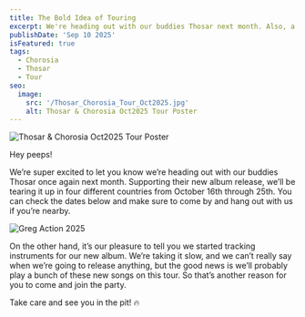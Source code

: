 ```yaml
---
title: The Bold Idea of Touring
excerpt: We're heading out with our buddies Thosar next month. Also, a quick update from the studio.
publishDate: 'Sep 10 2025'
isFeatured: true
tags:
  - Chorosia
  - Thosar
  - Tour
seo:
  image:
    src: '/Thosar_Chorosia_Tour_Oct2025.jpg'
    alt: Thosar & Chorosia Oct2025 Tour Poster
---
```


![Thosar & Chorosia Oct2025 Tour Poster](/Thosar_Chorosia_Tour_Oct2025.jpg)

Hey peeps!

We’re super excited to let you know we’re heading out with our buddies Thosar once again next month. Supporting their new album release, we’ll be tearing it up in four different countries from October 16th through 25th. You can check the dates below and make sure to come by and hang out with us if you’re nearby.

<img src="/Greg_Action_2025.png" alt="Greg Action 2025"/>

On the other hand, it’s our pleasure to tell you we started tracking instruments for our new album. We’re taking it slow, and we can’t really say when we’re going to release anything, but the good news is we’ll probably play a bunch of these new songs on this tour. So that’s another reason for you to come and join the party.

Take care and see you in the pit! 🔥
